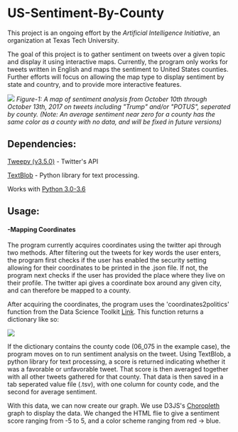 # US-Sentiment-By-County
This project is an ongoing effort by the *Artificial Intelligence Initiative*, an organization at Texas Tech University.  

The goal of this project is to gather sentiment on tweets over a given topic and display it using interactive maps. Currently, the program only works for tweets written in English and maps the sentiment to United States counties. Further efforts will focus on allowing the map type to display sentiment by state and country, and to provide more interactive features.

![](https://i.imgur.com/wvkkSJo.png)
*Figure-1: A map of sentiment analysis from October 10th through October 13th, 2017 on tweets including "Trump" and/or "POTUS", seperated by county. 
(Note: An average sentiment near zero for a county has the same color as a county with no data, and will be fixed in future versions)* 

## Dependencies: 
[Tweepy (v3.5.0)](http://www.tweepy.org/) - Twitter's API

[TextBlob](https://textblob.readthedocs.io/en/dev/) - Python library for text processing.

Works with [Python 3.0-3.6](https://www.python.org/downloads/) 


## Usage:

#### -Mapping Coordinates
The program currently acquires coordinates using the twitter api through two methods. After filtering out the tweets for key words the user enters, the program first checks if the user has enabled the security setting allowing for their coordinates to be printed in the .json file. If not, the program next checks if the user has provided the place where they live on their profile. The twitter api gives a coordinate box around any given city, and can therefore be mapped to a county.

After acquiring the coordinates, the program uses the 'coordinates2politics' function from the Data Science Toolkit [Link](http://www.datasciencetoolkit.org/). This function returns a dictionary like so:

![](https://i.imgur.com/svE9Tox.png)

If the dictionary contains the county code (06_075 in the example case), the program moves on to run sentiment analysis on the tweet. Using TextBlob, a python library for text processing, a score is returned indicating whether it was a favorable or unfavorable tweet. That score is then averaged together with all other tweets gathered for that county. That data is then saved in a tab seperated value file (.tsv), with one column for county code, and the second for average sentiment.

With this data, we can now create our graph. We use D3JS's [Choropleth](https://bl.ocks.org/mbostock/4060606) graph to display the data. We changed the HTML flie to give a sentiment score ranging from -5 to 5, and a color scheme ranging from  red -> blue.

